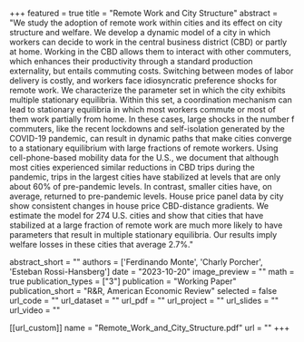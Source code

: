 
+++
featured = true
title = "Remote Work and City Structure"
abstract = "We study the adoption of remote work within cities and its effect on city structure and welfare. We develop a dynamic model of a city in which workers can decide to work in the central business district (CBD) or partly at home. Working in the CBD allows them to interact with other commuters, which enhances their productivity through a standard production externality, but entails commuting costs. Switching between modes of labor delivery is costly, and workers face idiosyncratic preference shocks for remote work. We characterize the parameter set in which the city exhibits multiple stationary equilibria. Within this set, a coordination mechanism can lead to stationary equilibria in which most workers commute or most of them work partially from home. In these cases, large shocks in the number  f commuters, like the recent lockdowns and self-isolation generated by the COVID-19 pandemic, can result in dynamic paths that make cities converge to a stationary equilibrium with large fractions of remote workers. Using cell-phone-based mobility data for the U.S., we document that although most cities experienced similar reductions in CBD trips during the pandemic, trips in the largest cities have stabilized at levels that are only about 60% of pre-pandemic levels. In contrast, smaller cities have, on average, returned to pre-pandemic levels. House price panel data by city show consistent changes in house price CBD-distance gradients. We estimate the model for 274 U.S. cities and show that cities that have stabilized at a large fraction of remote work are much more likely to have parameters that result in multiple stationary equilibria. Our results imply welfare losses in these cities that average 2.7%."

abstract_short = ""
authors = ['Ferdinando Monte', 'Charly Porcher', 'Esteban Rossi-Hansberg']
date = "2023-10-20"
image_preview = ""
math = true
publication_types = ["3"]
publication = "Working Paper"
publication_short = "R&R, American Economic Review"
selected = false
url_code = ""
url_dataset = ""
url_pdf = ""
url_project = ""
url_slides = ""
url_video = ""

[[url_custom]]
name = "Remote_Work_and_City_Structure.pdf"
url = ""
+++
